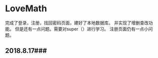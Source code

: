 # LoveMath
完成了登录，注册，找回密码页面，建好了本地数据库。
并实现了增删查改功能。
但是还有一点问题。需要对super（）进行学习。
注册页面仍有一点小问题。
##  2018.8.17###
